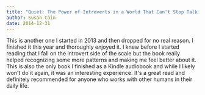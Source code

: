 ```yaml
---
title: "Quiet: The Power of Introverts in a World That Can't Stop Talking"
author: Susan Cain
date: 2014-12-31
---
```


This is another one I started in 2013 and then dropped for no real reason. I finished it this year and thoroughly enjoyed it. I knew before I started reading that I fall on the introvert side of the scale but the book really helped recognizing some more patterns and making me feel better about it. This is also the only book I finished as a Kindle audiobook and while I likely won't do it again, it was an interesting experience. It's a great read and definitely recommended for anyone who works with other humans in their daily life.

